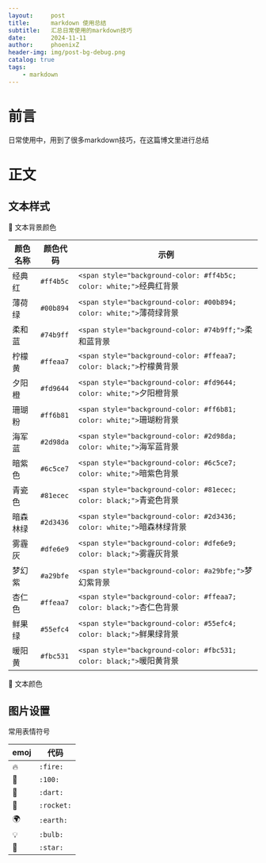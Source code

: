 ```yaml
---
layout:     post
title:      markdown 使用总结
subtitle:   汇总日常使用的markdown技巧
date:       2024-11-11
author:     phoenixZ
header-img: img/post-bg-debug.png
catalog: true
tags:
    - markdown
---
```

# 前言

日常使用中，用到了很多markdown技巧，在这篇博文里进行总结

# 正文

## 文本样式

🍎 文本背景颜色

| 颜色名称 | 颜色代码    | 示例                                                                    |
| -------- | ----------- | ----------------------------------------------------------------------- |
| 经典红   | `#ff4b5c` | `<span style="background-color: #ff4b5c; color: white;">`经典红背景   |
| 薄荷绿   | `#00b894` | `<span style="background-color: #00b894; color: white;">`薄荷绿背景   |
| 柔和蓝   | `#74b9ff` | `<span style="background-color: #74b9ff;">`柔和蓝背景                 |
| 柠檬黄   | `#ffeaa7` | `<span style="background-color: #ffeaa7; color: black;">`柠檬黄背景   |
| 夕阳橙   | `#fd9644` | `<span style="background-color: #fd9644; color: white;">`夕阳橙背景   |
| 珊瑚粉   | `#ff6b81` | `<span style="background-color: #ff6b81; color: white;">`珊瑚粉背景   |
| 海军蓝   | `#2d98da` | `<span style="background-color: #2d98da; color: white;">`海军蓝背景   |
| 暗紫色   | `#6c5ce7` | `<span style="background-color: #6c5ce7; color: white;">`暗紫色背景   |
| 青瓷色   | `#81ecec` | `<span style="background-color: #81ecec; color: black;">`青瓷色背景   |
| 暗森林绿 | `#2d3436` | `<span style="background-color: #2d3436; color: white;">`暗森林绿背景 |
| 雾霾灰   | `#dfe6e9` | `<span style="background-color: #dfe6e9; color: black;">`雾霾灰背景   |
| 梦幻紫   | `#a29bfe` | `<span style="background-color: #a29bfe;">`梦幻紫背景                 |
| 杏仁色   | `#ffeaa7` | `<span style="background-color: #ffeaa7; color: black;">`杏仁色背景   |
| 鲜果绿   | `#55efc4` | `<span style="background-color: #55efc4; color: black;">`鲜果绿背景   |
| 暖阳黄   | `#fbc531` | `<span style="background-color: #fbc531; color: black;">`暖阳黄背景   |

🍊 文本颜色

## 图片设置

常用表情符号

| emoj | 代码         |
| ---- | ------------ |
| 🔥   | `:fire:`   |
| 💯   | `:100:`    |
| 🎯   | `:dart:`   |
| 🚀   | `:rocket:` |
| 🌍   | `:earth:`  |
| 💡   | `:bulb:`   |
| 🌟   | `:star:`   |
